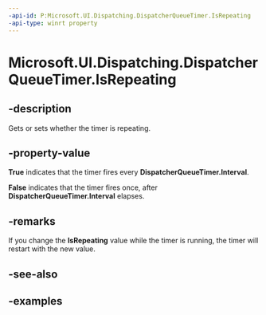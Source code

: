 ```yaml
---
-api-id: P:Microsoft.UI.Dispatching.DispatcherQueueTimer.IsRepeating
-api-type: winrt property
---
```


# Microsoft.UI.Dispatching.DispatcherQueueTimer.IsRepeating

<!--
public bool IsRepeating { get; set; }
-->

## -description

Gets or sets whether the timer is repeating.

## -property-value

**True** indicates that the timer fires every **DispatcherQueueTimer.Interval**.

**False** indicates that the timer fires once, after **DispatcherQueueTimer.Interval** elapses.

## -remarks

If you change the **IsRepeating** value while the timer is running, the timer will restart with the new value.

## -see-also

## -examples
